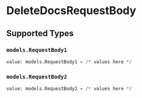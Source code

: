 # DeleteDocsRequestBody


## Supported Types

### `models.RequestBody1`

```python
value: models.RequestBody1 = /* values here */
```

### `models.RequestBody2`

```python
value: models.RequestBody2 = /* values here */
```

